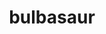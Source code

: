 ---
id: 1
title: bulbasaur
types: [grass,poison]
image: https://raw.githubusercontent.com/PokeAPI/sprites/master/sprites/pokemon/1.png
---